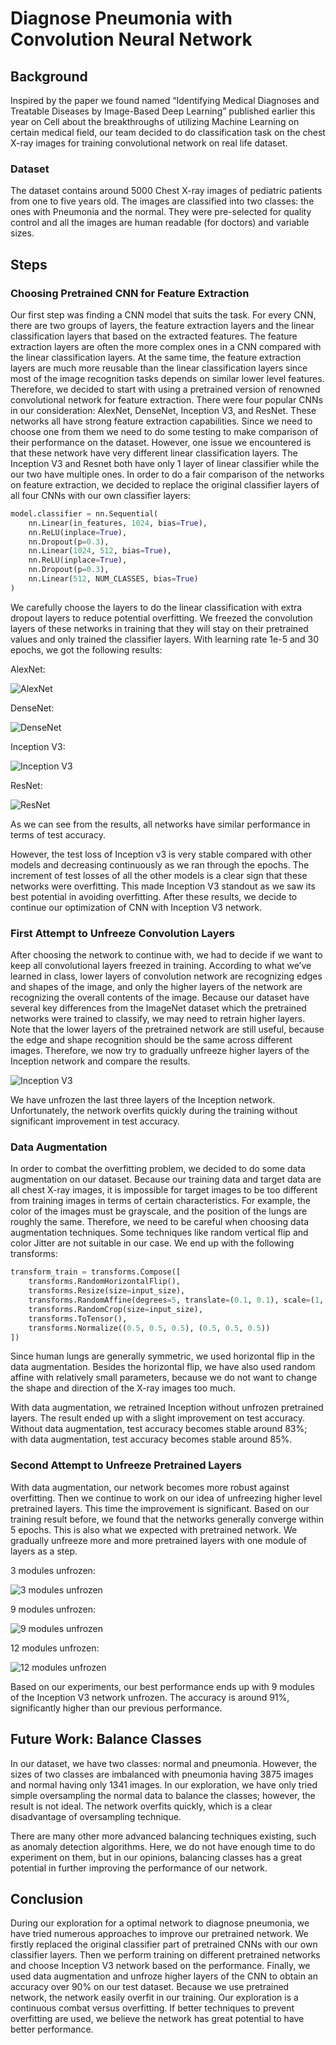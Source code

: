 # Diagnose Pneumonia with Convolution Neural Network

## Background

Inspired by the paper we found named “Identifying Medical Diagnoses and Treatable Diseases by Image-Based Deep Learning” published earlier this year on Cell about the breakthroughs of utilizing Machine Learning on certain medical field, our team decided to do classification task on the chest X-ray images for training convolutional network on real life dataset.

### Dataset

The dataset contains around 5000 Chest X-ray images of pediatric patients from one to five years old. The images are classified into two classes: the ones with Pneumonia and the normal. They were pre-selected for quality control and all the images are human readable (for doctors) and variable sizes.

## Steps

### Choosing Pretrained CNN for Feature Extraction

Our first step was finding a CNN model that suits the task. For every CNN, there are two groups of layers, the feature extraction layers and the linear classification layers that based on the extracted features. The feature extraction layers are often the more complex ones in a CNN compared with the linear classification layers. At the same time, the feature extraction layers are much more reusable than the linear classification layers since most of the image recognition tasks depends on similar lower level features. Therefore, we decided to start with using a pretrained version of renowned convolutional network for feature extraction. There were four popular CNNs in our consideration: AlexNet, DenseNet, Inception V3, and ResNet. These networks all have strong feature extraction capabilities. Since we need to choose one from them we need to do some testing to make comparison of their performance on the dataset. However, one issue we encountered is that these network have very different linear classification layers. The Inception V3 and Resnet both have only 1 layer of linear classifier while the our two have multiple ones.  In order to do a fair comparison of the networks on feature extraction, we decided to replace the original classifier layers of all four CNNs with our own classifier layers:

```python
model.classifier = nn.Sequential(
    nn.Linear(in_features, 1024, bias=True),
    nn.ReLU(inplace=True),
    nn.Dropout(p=0.3),
    nn.Linear(1024, 512, bias=True),
    nn.ReLU(inplace=True),
    nn.Dropout(p=0.3),
    nn.Linear(512, NUM_CLASSES, bias=True)
)
```

We carefully choose the layers to do the linear classification with extra dropout layers to reduce potential overfitting. We freezed the convolution layers of these networks in training that they will stay on their pretrained values and only trained the classifier layers. With learning rate 1e-5 and 30 epochs, we got the following results:

AlexNet:

![AlexNet](https://github.com/liangyuRain/chest-xray-pneumonia/blob/master/images/ALEX_30_1e-05_result.png)

DenseNet:

![DenseNet](https://github.com/liangyuRain/chest-xray-pneumonia/blob/master/images/DENSE_30_1e-05_result.png)

Inception V3:

![Inception V3](https://github.com/liangyuRain/chest-xray-pneumonia/blob/master/images/INCEPT_30_1e-05_result.png)

ResNet:

![ResNet](https://github.com/liangyuRain/chest-xray-pneumonia/blob/master/images/RES_30_1e-05_result.png)

As we can see from the results, all networks have similar performance in terms of test accuracy. 

However, the test loss of Inception v3 is very stable compared with other models and decreasing continuously as we ran through the epochs. The increment of test losses of all the other models is a clear sign that these networks were overfitting. This made Inception V3 standout as we saw its best potential in avoiding overfitting. After these results, we decide to continue our optimization of CNN with Inception V3 network.

### First Attempt to Unfreeze Convolution Layers

After choosing the network to continue with, we had to decide if we want to keep all convolutional layers freezed in training. According to what we’ve learned in class, lower layers of convolution network are recognizing edges and shapes of the image, and only the higher layers of the network are recognizing the overall contents of the image. Because our dataset have several key differences from the ImageNet dataset which the pretrained networks were trained to classify, we may need to retrain higher layers. Note that the lower layers of the pretrained network are still useful, because the edge and shape recognition should be the same across different images. Therefore, we now try to gradually unfreeze higher layers of the Inception network and compare the results.

![Inception V3](https://github.com/liangyuRain/chest-xray-pneumonia/blob/master/images/INCEPT_30_1e-05_unfrozen.png)

We have unfrozen the last three layers of the Inception network. Unfortunately, the network overfits quickly during the training without significant improvement in test accuracy.

### Data Augmentation

In order to combat the overfitting problem, we decided to do some data augmentation on our dataset. Because our training data and target data are all chest X-ray images, it is impossible for target images to be too different from training images in terms of certain characteristics. For example, the color of the images must be grayscale, and the position of the lungs are roughly the same. Therefore, we need to be careful when choosing data augmentation techniques. Some techniques like random vertical flip and color Jitter are not suitable in our case. We end up with the following transforms:

```python
transform_train = transforms.Compose([
    transforms.RandomHorizontalFlip(),
    transforms.Resize(size=input_size),
    transforms.RandomAffine(degrees=5, translate=(0.1, 0.1), scale=(1, 1.2), shear=0.1),
    transforms.RandomCrop(size=input_size),
    transforms.ToTensor(),
    transforms.Normalize((0.5, 0.5, 0.5), (0.5, 0.5, 0.5))
])

```

Since human lungs are generally symmetric, we used horizontal flip in the data augmentation. Besides the horizontal flip, we have also used random affine with relatively small parameters, because we do not want to change the shape and direction of the X-ray images too much.

With data augmentation, we retrained Inception without unfrozen pretrained layers. The result ended up with a slight improvement on test accuracy. Without data augmentation, test accuracy becomes stable around 83%; with data augmentation, test accuracy becomes stable around 85%.

### Second Attempt to Unfreeze Pretrained Layers

With data augmentation, our network becomes more robust against overfitting. Then we continue to work on our idea of unfreezing higher level pretrained layers. This time the improvement is significant. Based on our training result before, we found that the networks generally converge within 5 epochs. This is also what we expected with pretrained network. We gradually unfreeze more and more pretrained layers with one module of layers as a step. 

3 modules unfrozen:

![3 modules unfrozen](https://github.com/liangyuRain/chest-xray-pneumonia/blob/master/images/INCEPT_5_1e-05_4_unfrozen.png)

9 modules unfrozen:

![9 modules unfrozen](https://github.com/liangyuRain/chest-xray-pneumonia/blob/master/images/INCEPT_5_1e-05_10_unfrozen.png)

12 modules unfrozen:

![12 modules unfrozen](https://github.com/liangyuRain/chest-xray-pneumonia/blob/master/images/INCEPT_5_1e-05_13_unfrozen.png)

Based on our experiments, our best performance ends up with 9 modules of the Inception V3 network unfrozen. The accuracy is around 91%, significantly higher than our previous performance.

## Future Work: Balance Classes

In our dataset, we have two classes: normal and pneumonia. However, the sizes of two classes are imbalanced with pneumonia having 3875 images and normal having only 1341 images. In our exploration, we have only tried simple oversampling the normal data to balance the classes; however, the result is not ideal. The network overfits quickly, which is a clear disadvantage of oversampling technique. 

There are many other more advanced balancing techniques existing, such as anomaly detection algorithms. Here, we do not have enough time to do experiment on them, but in our opinions, balancing classes has a great potential in further improving the performance of our network.

## Conclusion

During our exploration for a optimal network to diagnose pneumonia, we have tried numerous approaches to improve our pretrained network. We firstly replaced the original classifier part of pretrained CNNs with our own classifier layers. Then we perform training on different pretrained networks and choose Inception V3 network based on the performance. Finally, we used data augmentation and unfroze higher layers of the CNN to obtain an accuracy over 90% on our test dataset. Because we use pretrained network, the network easily overfit in our training. Our exploration is a continuous combat versus overfitting. If better techniques to prevent overfitting are used, we believe the network has great potential to have better performance.
